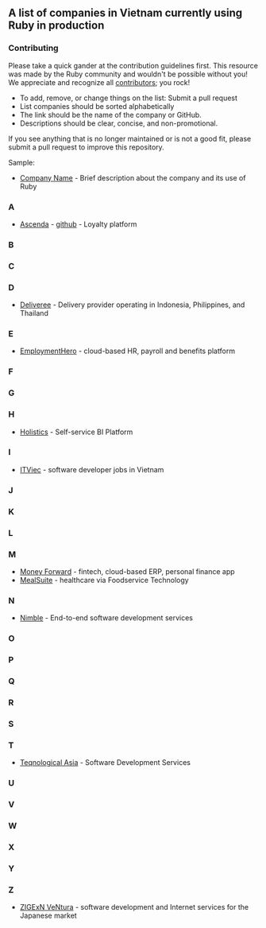 ## A list of companies in Vietnam currently using Ruby in production

### Contributing

Please take a quick gander at the contribution guidelines first. This resource was made by the Ruby community and wouldn't be possible without you! We appreciate and recognize all [contributors](https://github.com/ruby-vietnam/companies/graphs/contributors); you rock!

- To add, remove, or change things on the list: Submit a pull request
- List companies should be sorted alphabetically
- The link should be the name of the company or GitHub.
- Descriptions should be clear, concise, and non-promotional.

If you see anything that is no longer maintained or is not a good fit, please submit a pull request to improve this repository.

Sample: 
- [Company Name](https://example.com) - Brief description about the company and its use of Ruby

### A
- [Ascenda](https://www.ascenda.com/) - [github](https://github.com/Kaligo/)  - Loyalty platform


### B



### C



### D
- [Deliveree](https://deliveree.com/) - Delivery provider operating in Indonesia, Philippines, and Thailand


### E
- [EmploymentHero](https://employmenthero.com/) - cloud-based HR, payroll and benefits platform


### F



### G



### H
- [Holistics](https://www.holistics.io/) - Self-service BI Platform


### I
- [ITViec](https://itviec.com/) - software developer jobs in Vietnam


### J



### K



### L



### M
- [Money Forward](https://careers.moneyforward.vn/) - fintech, cloud-based ERP, personal finance app
- [MealSuite](https://www.mealsuite.com/) - healthcare via Foodservice Technology



### N
- [Nimble](https://nimblehq.co/) - End-to-end software development services



### O



### P



### Q



### R



### S



### T
- [Teqnological Asia](https://teqnological.asia/) - Software Development Services



### U



### V



### W



### X



### Y



### Z
- [ZIGExN VeNtura](https://zigexn.vn/) - software development and Internet services for the Japanese market
